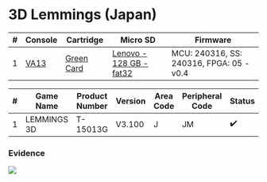 # 3D Lemmings (Japan)

| #   | Console                                             | Cartridge                                                                           | Micro SD                                                                            | Firmware                                 |
| --- | --------------------------------------------------- | ----------------------------------------------------------------------------------- | ----------------------------------------------------------------------------------- | ---------------------------------------- |
| 1   | [VA13](../../../../../Info/Consoles/VA13/README.md) | [Green Card](../../../../../Info/Cartridges/RetroGameParadiseStore/1.32F/README.md) | [Lenovo - 128 GB - fat32](../../../../../Info/SdCards/Lenovo/128GB/fat32/README.md) | MCU: 240316, SS: 240316, FPGA: 05 - v0.4 |

| #   | Game Name   | Product Number | Version | Area Code | Peripheral Code | Status             | Time Played |
| --- | ----------- | -------------- | ------- | --------- | --------------- | ------------------ | ----------- |
| 1   | LEMMINGS 3D | T-15013G       | V3.100  | J         | JM              | :heavy_check_mark: | 10 minutes  |

### Evidence

[![](https://img.youtube.com/vi/Lu8cXlByvhg/0.jpg)](https://www.youtube.com/watch?v=Lu8cXlByvhg)
